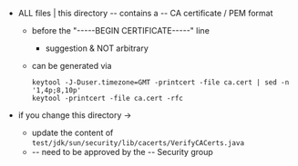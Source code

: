 * ALL files | this directory -- contains a -- CA certificate / PEM format
  * before the "-----BEGIN CERTIFICATE-----" line
    * suggestion & NOT arbitrary
  * can be generated via

    ```
    keytool -J-Duser.timezone=GMT -printcert -file ca.cert | sed -n '1,4p;8,10p'
    keytool -printcert -file ca.cert -rfc
    ```

* if you change this directory -> 
  * update the content of `test/jdk/sun/security/lib/cacerts/VerifyCACerts.java`
  * -- need to be approved by the -- Security group
